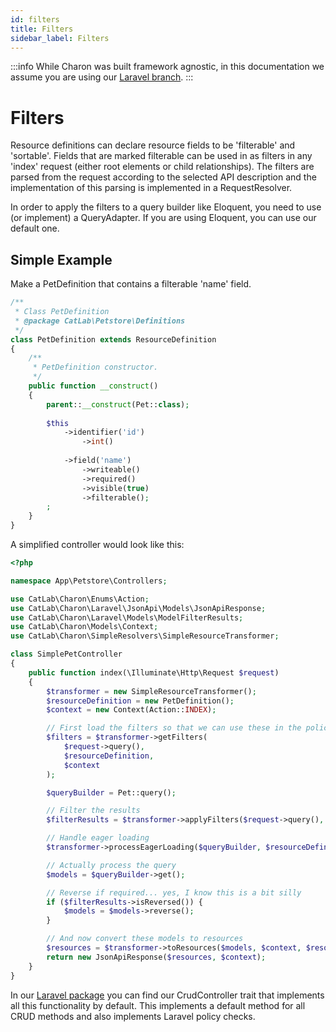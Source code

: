 ```yaml
---
id: filters
title: Filters
sidebar_label: Filters
---
```


:::info
While Charon was built framework agnostic, in this documentation we assume you are 
using our [Laravel branch](https://github.com/catlabinteractive/charon-laravel).
:::

Filters
=======
Resource definitions can declare resource fields to be 'filterable' and 'sortable'. Fields that are marked filterable 
can be used in as filters in any 'index' request (either root elements or child relationships). The filters are parsed
from the request according to the selected API description and the implementation of this parsing is implemented in 
a RequestResolver.

In order to apply the filters to a query builder like Eloquent, you need to use (or implement) a QueryAdapter.
If you are using Eloquent, you can use our default one.

Simple Example
--------------

Make a PetDefinition that contains a filterable 'name' field.

```php
/**
 * Class PetDefinition
 * @package CatLab\Petstore\Definitions
 */
class PetDefinition extends ResourceDefinition
{
    /**
     * PetDefinition constructor.
     */
    public function __construct()
    {
        parent::__construct(Pet::class);
        
        $this
            ->identifier('id')
                ->int()
            
            ->field('name')
                ->writeable()
                ->required()
                ->visible(true)
                ->filterable();
        ;
    }
}
```

A simplified controller would look like this:

```php
<?php

namespace App\Petstore\Controllers;

use CatLab\Charon\Enums\Action;
use CatLab\Charon\Laravel\JsonApi\Models\JsonApiResponse;
use CatLab\Charon\Laravel\Models\ModelFilterResults;
use CatLab\Charon\Models\Context;
use CatLab\Charon\SimpleResolvers\SimpleResourceTransformer;

class SimplePetController
{
    public function index(\Illuminate\Http\Request $request)
    {
        $transformer = new SimpleResourceTransformer();
        $resourceDefinition = new PetDefinition();
        $context = new Context(Action::INDEX);

        // First load the filters so that we can use these in the policy
        $filters = $transformer->getFilters(
            $request->query(),
            $resourceDefinition,
            $context
        );

        $queryBuilder = Pet::query();

        // Filter the results
        $filterResults = $transformer->applyFilters($request->query(), $filters, $context, $queryBuilder);

        // Handle eager loading
        $transformer->processEagerLoading($queryBuilder, $resourceDefinition, $context);

        // Actually process the query
        $models = $queryBuilder->get();

        // Reverse if required... yes, I know this is a bit silly
        if ($filterResults->isReversed()) {
            $models = $models->reverse();
        }

        // And now convert these models to resources
        $resources = $transformer->toResources($models, $context, $resourceDefinition, $filterResults);
        return new JsonApiResponse($resources, $context);
    }
}

```

In our [Laravel package](https://github.com/catlabinteractive/charon-laravel) you can find our CrudController trait 
that implements all this functionality by default. This implements a default method for all CRUD methods and also 
implements Laravel policy checks.
